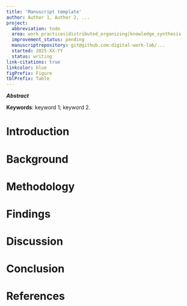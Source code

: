 ```yaml
---
title: 'Manuscript template'
author: Author 1, Author 2, ...
project:
  abbreviation: todo
  area: work_practices|distributed_organizing|knowledge_synthesis
  improvement_status: pending
  manuscriptrepository: git@github.com:digital-work-lab/...
  started: 2025-XX-YY
  status: writing
link-citations: true
linkcolor: blue
figPrefix: Figure
tblPrefix: Table
---
```


**_Abstract_**

**Keywords**: keyword 1; keyword 2.

# Introduction

# Background

# Methodology

# Findings

# Discussion

# Conclusion

# References
